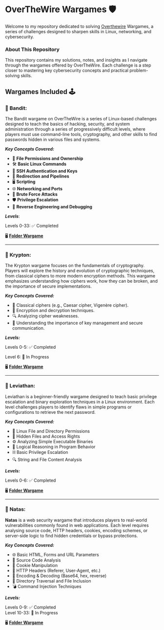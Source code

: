 # OverTheWire Wargames 🛡️

Welcome to my repository dedicated to solving [Overthewire](https://overthewire.org/wargames/) Wargames, a series of challenges designed to sharpen skills in Linux, networking, and cybersecurity.

### About This Repository

This repository contains my solutions, notes, and insights as I navigate through the wargames offered by OverTheWire. Each challenge is a step closer to mastering key cybersecurity concepts and practical problem-solving skills.

## Wargames Included 🕹️ 

###  📌 **Bandit**:

The Bandit wargame on OverTheWire is a series of Linux-based challenges designed to teach the basics of hacking, security, and system administration through a series of progressively difficult levels, where players must use command-line tools, cryptography, and other skills to find passwords hidden in various files and systems.

***Key Concepts Covered:***

- 🔐 **File Permissions and Ownership**  
- 🛠️ **Basic Linux Commands**  
- 🔑 **SSH Authentication and Keys**  
- 🔄 **Redirection and Pipelines**  
- 🖥️ **Scripting**  
- 🌐 **Networking and Ports**  
- 🎯 **Brute Force Attacks**  
- 🛡️ **Privilege Escalation**  
- 🧩 **Reverse Engineering and Debugging**  

***Levels***:

Levels 0-33: ✅ Completed

🖥️ [**Folder Wargame**](https://github.com/Cristian5tarellas/Wargames/tree/main/Bandit)

-----------------------------------------------------

### 📌 **Krypton:**

The Krypton wargame focuses on the fundamentals of cryptography. Players will explore the history and evolution of cryptographic techniques, from classical ciphers to more modern encryption methods. This wargame emphasizes understanding how ciphers work, how they can be broken, and the importance of secure implementations.

***Key Concepts Covered:***

- 🧩 Classical ciphers (e.g., Caesar cipher, Vigenère cipher).
- 🔑 Encryption and decryption techniques.
- 🔍 Analyzing cipher weaknesses.
- 🚩 Understanding the importance of key management and secure communication.

***Levels:***

Levels 0-5: ✅ Completed

Level 6: 🚧 In Progress

🖥️ [**Folder Wargame**](https://github.com/Cristian5tarellas/Wargames/tree/main/Krypton)

-----------------------------------------------------

### 📌 **Leviathan:** 
Leviathan is a beginner-friendly wargame designed to teach basic privilege escalation and binary exploration techniques in a Linux environment. Each level challenges players to identify flaws in simple programs or configurations to retrieve the next password.

***Key Concepts Covered:***

- 🔐 Linux File and Directory Permissions
- 📂 Hidden Files and Access Rights
- ⚙️ Analyzing Simple Executable Binaries
- 🧠 Logical Reasoning in Program Behavior
- ⛓️ Basic Privilege Escalation
- 🔍 String and File Content Analysis

***Levels:***

Levels 0-6: ✅ Completed 

🖥️ [**Folder Wargame**](https://github.com/Cristian5tarellas/Wargames/tree/main/Leviathan)

-----------------------------------------------------

### 📌 **Natas:**

**Natas** is a web security wargame that introduces players to real-world vulnerabilities commonly found in web applications. Each level requires analysing source code, HTTP headers, cookies, encoding schemes, or server-side logic to find hidden credentials or bypass protections.

***Key Concepts Covered:***

- 🌐 Basic HTML, Forms and URL Parameters  
- 🔎 Source Code Analysis  
- 🍪 Cookie Manipulation  
- 🧠 HTTP Headers (Referer, User-Agent, etc.)  
- 🧩 Encoding & Decoding (Base64, hex, reverse)  
- 📂 Directory Traversal and File Inclusion  
- 💣 Command Injection Techniques  

***Levels:***

Levels 0-9: ✅ Completed  
Level 10-33: 🚧 In Progress

🖥️ [**Folder Wargame**](https://github.com/Cristian5tarellas/Wargames/tree/main/Natas)
